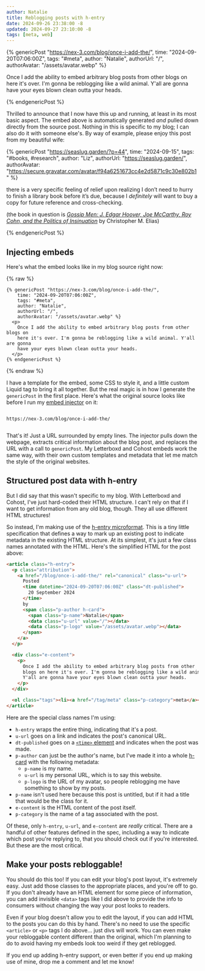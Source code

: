 ```yaml
---
author: Natalie
title: Reblogging posts with h-entry
date: 2024-09-26 23:38:00 -8
updated: 2024-09-27 23:10:00 -8
tags: [meta, web]
---
```


{% genericPost "https://nex-3.com/blog/once-i-add-the/",
    time: "2024-09-20T07:06:00Z",
    tags: "#meta",
    author: "Natalie",
    authorUrl: "/",
    authorAvatar: "/assets/avatar.webp" %}
  <p>
    Once I add the ability to embed arbitrary blog posts from other blogs on
    here it's over. I'm gonna be reblogging like a wild animal. Y'all are gonna
    have your eyes blown clean outta your heads.
  </p>
{% endgenericPost %}

Thrilled to announce that I now have this up and running, at least in its most
basic aspect. The embed above is automatically generated *and* pulled down
directly from the source post. Nothing in this is specific to my blog; I can
also do it with someone else's. By way of example, please enjoy this post from
my beautiful wife:

{% genericPost "https://seaslug.garden/?p=44",
    time: "2024-09-15",
    tags: "#books, #research",
    author: "Liz",
    authorUrl: "https://seaslug.garden/",
    authorAvatar: "https://secure.gravatar.com/avatar/f94a6251673cc4e2d5871c9c30e802b1" %}
  <p>there is a very specific feeling of relief upon realizing I don’t need to hurry to finish a library book before it’s due, because I <em>definitely</em> will want to buy a copy for future reference and cross-checking.</p>

  <p>(the book in question is <em><a href="https://press.uchicago.edu/ucp/books/book/chicago/G/bo37630225.html" data-type="link" data-id="https://press.uchicago.edu/ucp/books/book/chicago/G/bo37630225.html">Gossip Men: J. Edgar Hoover, Joe McCarthy, Roy Cohn, and the Politics of Insinuation</a></em> by Christopher M. Elias)</p>
  </p>
{% endgenericPost %}

## Injecting embeds

Here's what the embed looks like in my blog source right now:

{% raw %}
```liquid
{% genericPost "https://nex-3.com/blog/once-i-add-the/",
    time: "2024-09-20T07:06:00Z",
    tags: "#meta",
    author: "Natalie",
    authorUrl: "/",
    authorAvatar: "/assets/avatar.webp" %}
  <p>
    Once I add the ability to embed arbitrary blog posts from other blogs on
    here it's over. I'm gonna be reblogging like a wild animal. Y'all are gonna
    have your eyes blown clean outta your heads.
  </p>
{% endgenericPost %}
```
{% endraw %}

I have a template for the embed, some CSS to style it, and a little custom
Liquid tag to bring it all together. But the real magic is in how I generate the
`genericPost` in the first place. Here's what the original source looks like
before I run my [embed injector] on it:

[embed injector]: https://github.com/nex3/nex3.github.io/blob/main/tool/inject-embeds.js

```liquid
 
https://nex-3.com/blog/once-i-add-the/


```

That's it! Just a URL surrounded by empty lines. The injector pulls down the
webpage, extracts critical information about the blog post, and replaces the URL
with a call to `genericPost`. My Letterboxd and Cohost embeds work the same way,
with their own custom templates and metadata that let me match the style of the
original websites.

## Structured post data with h-entry

But I did say that this wasn't specific to my blog. With Letterboxd and Cohost,
I've just hard-coded their HTML structure. I can't rely on that if I want to get
information from any old blog, though. They all use different HTML structures!

So instead, I'm making use of the [h-entry microformat]. This is a tiny little
specification that defines a way to mark up an existing post to indicate
metadata in the existing HTML structure. At its simplest, it's just a few class
names annotated with the HTML. Here's the simplified HTML for the post above:

[h-entry microformat]: https://microformats.org/wiki/h-entry

```html
<article class="h-entry">
  <p class="attribution">
    <a href="/blog/once-i-add-the/" rel="canonical" class="u-url">
      Posted
      <time datetime="2024-09-20T07:06:00Z" class="dt-published">
        20 September 2024
      </time>
      by
      <span class="p-author h-card">
        <span class="p-name">Natalie</span>
        <data class="u-url" value="/"></data>
        <data class="p-logo" value="/assets/avatar.webp"></data>
      </span>
    </a>
  </p>

  <div class="e-content">
    <p>
      Once I add the ability to embed arbitrary blog posts from other
      blogs on here it's over. I'm gonna be reblogging like a wild animal.
      Y'all are gonna have your eyes blown clean outta your heads.
    </p>
  </div>

  <ol class="tags"><li><a href="/tag/meta" class="p-category">meta</a></li></ol>
</article>
```

Here are the special class names I'm using:

* `h-entry` wraps the entire thing, indicating that it's a post.
* `u-url` goes on a link and indicates the post's canonical URL.
* `dt-published` goes on a [`<time>` element] and indicates when the post was
  made.
* `p-author` can just be the author's name, but I've made it into a whole
  [h-card] with the following metadata:
  * `p-name` is my name.
  * `u-url` is my personal URL, which is to say this website.
  * `p-logo` is the URL of my avatar, so people reblogging me have something to
    show by my posts.
* `p-name` isn't used here because this post is untitled, but if it had a title
  that would be the class for it.
* `e-content` is the HTML content of the post itself.
* `p-category` is the name of a tag associated with the post.

[`<time>` element]: https://developer.mozilla.org/en-US/docs/Web/HTML/Element/time
[h-card]: https://microformats.org/wiki/h-card

Of these, only `h-entry`, `u-url`, and `e-content` are _really_ critical. There
are a handful of other features defined in the spec, including a way to indicate
which post you're replying to, that you should check out if you're interested.
But these are the most critical.

## Make your posts rebloggable!

You should do this too! If you can edit your blog's post layout, it's extremely
easy. Just add those classes to the appropriate places, and you're off to go. If
you don't already have an HTML element for some piece of information, you can
add invisible `<data>` tags like I did above to provide the info to consumers
without changing the way your post looks to readers.

Even if your blog doesn't allow you to edit the layout, if you can add HTML to
the posts you can do this by hand. There's no need to use the specific
`<article>` or `<p>` tags I do above... just divs will work. You can even make
your rebloggable content different than the original, which I'm planning to do
to avoid having my embeds look too weird if they get reblogged.

If you end up adding h-entry support, or even better if you end up making use of
mine, drop me a comment and let me know!
